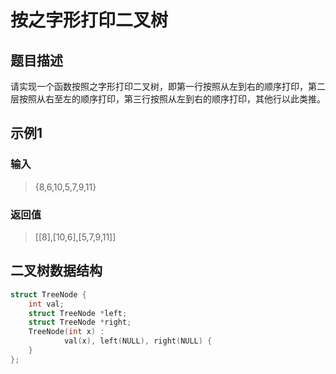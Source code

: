 # 按之字形打印二叉树
## 题目描述
请实现一个函数按照之字形打印二叉树，即第一行按照从左到右的顺序打印，第二层按照从右至左的顺序打印，第三行按照从左到右的顺序打印，其他行以此类推。
## 示例1
### 输入
> {8,6,10,5,7,9,11}
### 返回值
> [[8],[10,6],[5,7,9,11]]
## 二叉树数据结构
```C++
struct TreeNode {
    int val;
    struct TreeNode *left;
    struct TreeNode *right;
    TreeNode(int x) :
            val(x), left(NULL), right(NULL) {
    }
};
```